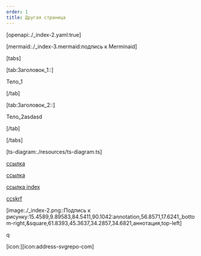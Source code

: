 ```yaml
---
order: 1
title: Другая страница
---
```


[openapi:./_index-2.yaml:true]

[mermaid:./_index-3.mermaid:подпись к Merminaid]

[tabs]

[tab:Заголовок_1::]

Тело\_1

[/tab]

[tab:Заголовок_2::]

Тело\_2asdasd

[/tab]

[/tabs]



[ts-diagram:./resources/ts-diagram.ts]

[ссылка](./_index#openapi)

[ссылка](./../ge/ssy/ssylka)

[ссылка index](./../_index/asd/_index)

[ccskrf](./../_index/_index/new-article/_index-2)

[image:./_index-2.png::Подпись к рисунку:15.4589,9.89583,84.5411,90.1042:annotation,56.8571,17.6241,,bottom-right,&square,61.8393,45.3637,34.2857,34.6821,аннотация,top-left]

q

[icon:][icon:address-svgrepo-com]